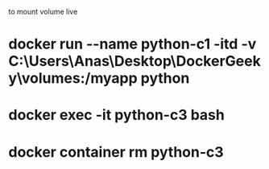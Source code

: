 to mount volume live 
# docker run --name python-c1 -itd -v C:\Users\Anas\Desktop\DockerGeeky\volumes:/myapp python

# docker exec -it python-c3 bash
# docker container rm  python-c3

<!-- by creating volume -->